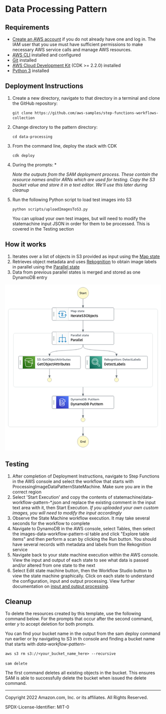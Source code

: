 # Data Processing Pattern

## Requirements

* [Create an AWS account](https://portal.aws.amazon.com/gp/aws/developer/registration/index.html) if you do not already have one and log in. The IAM user that you use must have sufficient permissions to make necessary AWS service calls and manage AWS resources.
* [AWS CLI](https://docs.aws.amazon.com/cli/latest/userguide/install-cliv2.html) installed and configured
* [Git](https://git-scm.com/book/en/v2/Getting-Started-Installing-Git) installed
* [AWS Cloud Development Kit](https://docs.aws.amazon.com/cdk/v2/guide/getting_started.html) (CDK >= 2.2.0) installed
* [Python 3](https://www.python.org/downloads/) installed

## Deployment Instructions

1. Create a new directory, navigate to that directory in a terminal and clone the GitHub repository:
    ``` 
    git clone https://github.com/aws-samples/step-functions-workflows-collection
    ```
1. Change directory to the pattern directory:
    ```
    cd data-processing
    ```
1. From the command line, deploy the stack with CDK
    ```
    cdk deploy
    ```
1. During the prompts:
    * 

    *Note the outputs from the SAM deployment process. These contain the resource names and/or ARNs which are used for testing.  Copy the S3 bucket value and store it in a text editor.  We'll use this later during cleanup*

1. Run the following Python script to load test images into S3 
   ```
   python scripts/uploadImagesToS3.py
   ```

   You can upload your own test images, but will need to modify the statemachine input JSON in order for them to be processed.  This is covered in the Testing section

## How it works

1. Iterates over a list of objects in S3 provided as input using the [Map state](https://docs.aws.amazon.com/step-functions/latest/dg/amazon-states-language-map-state.html)
2. Retrieves object metadata and uses [Rekognition](https://docs.aws.amazon.com/rekognition/latest/dg/what-is.html) to obtain image labels in parallel using the [Parallel state](https://docs.aws.amazon.com/step-functions/latest/dg/amazon-states-language-parallel-state.html)
3. Data from previous parallel states is merged and stored as one DynamoDB entry

![image](./resources/statemachine.png)


## Testing

1. After completion of Deployment Instructions, navigate to Step Functions in the AWS console and select the workflow that starts with ProcessingImageDataPatternStateMachine.  Make sure you are in the correct region
2. Select 'Start Execution' and copy the contents of statemachine/data-workflow-pattern-*.json and replace the existing comment in the input text area with it, then Start Execution.  *If you uploaded your own custom images, you will need to modify the input accordingly*
3. Observe the State Machine workflow execution.  It may take several seconds for the workflow to complete
4. Navigate to DynamoDB in the AWS console, select Tables, then select the images-data-workflow-pattern-sl table and click "Explore table items" and then perform a scan by clicking the Run button.  You should have several records with metadata and labels from the Rekognition service
5. Navigate back to your state machine execution within the AWS console.  View the input and output of each state to see what data is passed and/or altered from one state to the next  
6. Select Edit state machine button, then the Workflow Studio button to view the state machine graphically.  Click on each state to understand the configuration, input and output processing.  View further documentation on [input and output processing](https://docs.aws.amazon.com/step-functions/latest/dg/concepts-input-output-filtering.html).  
   

## Cleanup
 
To delete the resources created by this template, use the following command below.  For the prompts that occur after the second command, enter *y* to accept deletion for both prompts.

You can find your bucket name in the output from the sam deploy command run earlier or by navigating to S3 in th console and finding a bucket name that starts with *data-workflow-pattern-*

```
aws s3 rm s3://<your_bucket_name_here> --recursive

sam delete
```

The first command deletes all existing objects in the bucket.  This ensures SAM is able to successfully delete the bucket when issued the delete command.  

----
Copyright 2022 Amazon.com, Inc. or its affiliates. All Rights Reserved.

SPDX-License-Identifier: MIT-0